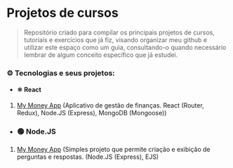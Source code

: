 # Projetos de cursos

> Repositório criado para compilar os principais projetos de cursos, tutoriais e exercícios que já fiz, visando organizar meu github e utilizar este espaço como um guia, consultando-o quando necessário lembrar de algum conceito específico que já estudei.

### ⚙️ Tecnologias e seus projetos:

- #### ⚛️ React
1. [My Money App](https://github.com/ldsmaga/projetos-cursos/tree/main/my-money-app) (Aplicativo de gestão de finanças. React (Router, Redux), Node.JS (Express), MongoDB (Mongoose))

- ### 🟢 Node.JS
1. [My Money App](https://github.com/ldsmaga/projetos-cursos/tree/main/my-money-app) (Simples projeto que permite criação e exibição de perguntas e respostas. (Node.JS (Express), EJS)

